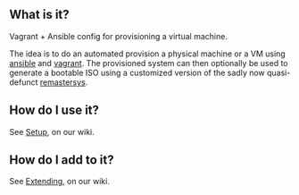 ## What is it?
Vagrant + Ansible config for provisioning a virtual machine.

The idea is to do an automated provision a physical machine or a VM using [ansible](http://ansible.com) and [vagrant](http://www.vagrantup.com). The provisioned system can then optionally be used to generate a bootable ISO using a customized version of the sadly now quasi-defunct [remastersys](https://en.wikipedia.org/wiki/Remastersys).

## How do I use it?
See [Setup](https://github.com/tunapanda/provision/wiki/Setup), on our wiki.

## How do I add to it?
See [Extending](https://github.com/tunapanda/provision/wiki/Extending-the-provisioning-system), on our wiki. 
